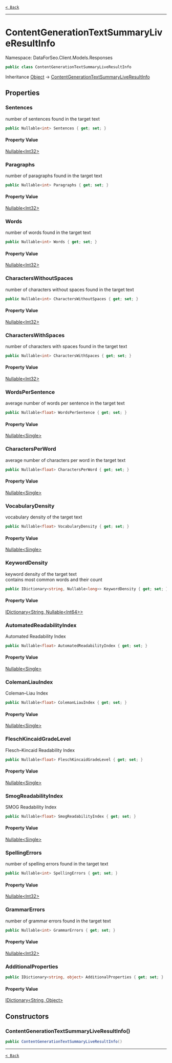 [`< Back`](./)

---

# ContentGenerationTextSummaryLiveResultInfo

Namespace: DataForSeo.Client.Models.Responses

```csharp
public class ContentGenerationTextSummaryLiveResultInfo
```

Inheritance [Object](https://docs.microsoft.com/en-us/dotnet/api/system.object) → [ContentGenerationTextSummaryLiveResultInfo](./dataforseo.client.models.responses.contentgenerationtextsummaryliveresultinfo)

## Properties

### **Sentences**

number of sentences found in the target text

```csharp
public Nullable<int> Sentences { get; set; }
```

#### Property Value

[Nullable&lt;Int32&gt;](https://docs.microsoft.com/en-us/dotnet/api/system.nullable-1)<br>

### **Paragraphs**

number of paragraphs found in the target text

```csharp
public Nullable<int> Paragraphs { get; set; }
```

#### Property Value

[Nullable&lt;Int32&gt;](https://docs.microsoft.com/en-us/dotnet/api/system.nullable-1)<br>

### **Words**

number of words found in the target text

```csharp
public Nullable<int> Words { get; set; }
```

#### Property Value

[Nullable&lt;Int32&gt;](https://docs.microsoft.com/en-us/dotnet/api/system.nullable-1)<br>

### **CharactersWithoutSpaces**

number of characters without spaces found in the target text

```csharp
public Nullable<int> CharactersWithoutSpaces { get; set; }
```

#### Property Value

[Nullable&lt;Int32&gt;](https://docs.microsoft.com/en-us/dotnet/api/system.nullable-1)<br>

### **CharactersWithSpaces**

number of characters with spaces found in the target text

```csharp
public Nullable<int> CharactersWithSpaces { get; set; }
```

#### Property Value

[Nullable&lt;Int32&gt;](https://docs.microsoft.com/en-us/dotnet/api/system.nullable-1)<br>

### **WordsPerSentence**

average number of words per sentence in the target text

```csharp
public Nullable<float> WordsPerSentence { get; set; }
```

#### Property Value

[Nullable&lt;Single&gt;](https://docs.microsoft.com/en-us/dotnet/api/system.nullable-1)<br>

### **CharactersPerWord**

average number of characters per word in the target text

```csharp
public Nullable<float> CharactersPerWord { get; set; }
```

#### Property Value

[Nullable&lt;Single&gt;](https://docs.microsoft.com/en-us/dotnet/api/system.nullable-1)<br>

### **VocabularyDensity**

vocabulary density of the target text

```csharp
public Nullable<float> VocabularyDensity { get; set; }
```

#### Property Value

[Nullable&lt;Single&gt;](https://docs.microsoft.com/en-us/dotnet/api/system.nullable-1)<br>

### **KeywordDensity**

keyword density of the target text
 <br>contains most common words and their count

```csharp
public IDictionary<string, Nullable<long>> KeywordDensity { get; set; }
```

#### Property Value

[IDictionary&lt;String, Nullable&lt;Int64&gt;&gt;](https://docs.microsoft.com/en-us/dotnet/api/system.collections.generic.idictionary-2)<br>

### **AutomatedReadabilityIndex**

Automated Readability Index

```csharp
public Nullable<float> AutomatedReadabilityIndex { get; set; }
```

#### Property Value

[Nullable&lt;Single&gt;](https://docs.microsoft.com/en-us/dotnet/api/system.nullable-1)<br>

### **ColemanLiauIndex**

Coleman–Liau Index

```csharp
public Nullable<float> ColemanLiauIndex { get; set; }
```

#### Property Value

[Nullable&lt;Single&gt;](https://docs.microsoft.com/en-us/dotnet/api/system.nullable-1)<br>

### **FleschKincaidGradeLevel**

Flesch–Kincaid Readability Index

```csharp
public Nullable<float> FleschKincaidGradeLevel { get; set; }
```

#### Property Value

[Nullable&lt;Single&gt;](https://docs.microsoft.com/en-us/dotnet/api/system.nullable-1)<br>

### **SmogReadabilityIndex**

SMOG Readability Index

```csharp
public Nullable<float> SmogReadabilityIndex { get; set; }
```

#### Property Value

[Nullable&lt;Single&gt;](https://docs.microsoft.com/en-us/dotnet/api/system.nullable-1)<br>

### **SpellingErrors**

number of spelling errors found in the target text

```csharp
public Nullable<int> SpellingErrors { get; set; }
```

#### Property Value

[Nullable&lt;Int32&gt;](https://docs.microsoft.com/en-us/dotnet/api/system.nullable-1)<br>

### **GrammarErrors**

number of grammar errors found in the target text

```csharp
public Nullable<int> GrammarErrors { get; set; }
```

#### Property Value

[Nullable&lt;Int32&gt;](https://docs.microsoft.com/en-us/dotnet/api/system.nullable-1)<br>

### **AdditionalProperties**

```csharp
public IDictionary<string, object> AdditionalProperties { get; set; }
```

#### Property Value

[IDictionary&lt;String, Object&gt;](https://docs.microsoft.com/en-us/dotnet/api/system.collections.generic.idictionary-2)<br>

## Constructors

### **ContentGenerationTextSummaryLiveResultInfo()**

```csharp
public ContentGenerationTextSummaryLiveResultInfo()
```

---

[`< Back`](./)

